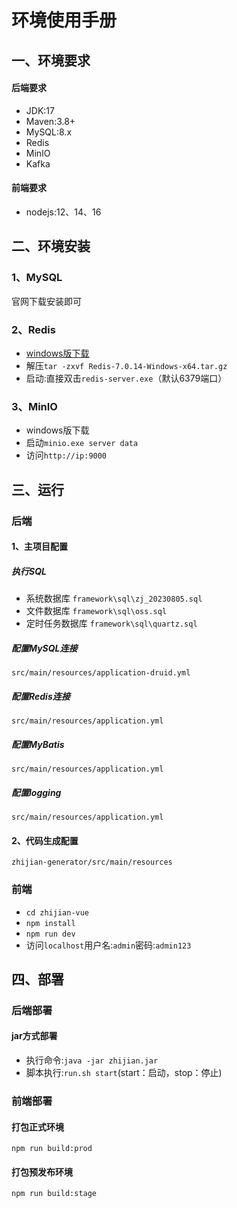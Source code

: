 # 环境使用手册
## 一、环境要求
#### 后端要求
+ JDK:17
+ Maven:3.8+
+ MySQL:8.x
+ Redis
+ MinIO
+ Kafka

#### 前端要求
+ nodejs:12、14、16

## 二、环境安装

### 1、MySQL

官网下载安装即可

### 2、Redis

+ [windows版下载](https://github.com/redis-windows/redis-windows/releases)
+ 解压`tar -zxvf Redis-7.0.14-Windows-x64.tar.gz`
+ 启动:直接双击`redis-server.exe`（默认6379端口）

### 3、MinIO

+ windows版下载
+ 启动`minio.exe server data`
+ 访问`http://ip:9000`

## 三、运行
### 后端
#### 1、主项目配置
##### 执行SQL
+ 系统数据库
    `framework\sql\zj_20230805.sql`
+ 文件数据库
    `framework\sql\oss.sql`
+ 定时任务数据库
    `framework\sql\quartz.sql`

##### 配置MySQL连接
`src/main/resources/application-druid.yml`

##### 配置Redis连接
`src/main/resources/application.yml`

##### 配置MyBatis
`src/main/resources/application.yml`

##### 配置logging
`src/main/resources/application.yml`


#### 2、代码生成配置
`zhijian-generator/src/main/resources`

### 前端
+ `cd zhijian-vue`
+ `npm install`
+ `npm run dev`
+ 访问`localhost`用户名:`admin`密码:`admin123`


## 四、部署
### 后端部署
#### jar方式部署
+ 执行命令:`java -jar zhijian.jar`
+ 脚本执行:`run.sh start`(start：启动，stop：停止)

### 前端部署
#### 打包正式环境
`npm run build:prod`

#### 打包预发布环境
`npm run build:stage`

